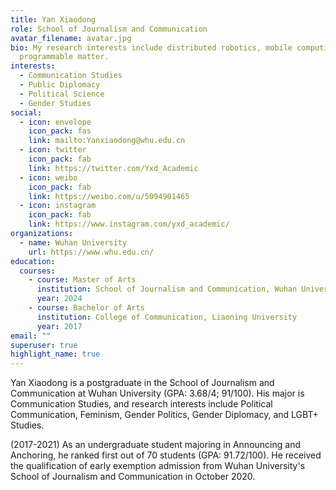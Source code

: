 ```yaml
---
title: Yan Xiaodong
role: School of Journalism and Communication
avatar_filename: avatar.jpg
bio: My research interests include distributed robotics, mobile computing and
  programmable matter.
interests:
  - Communication Studies
  - Public Diplomacy
  - Political Science
  - Gender Studies
social:
  - icon: envelope
    icon_pack: fas
    link: mailto:Yanxiaodong@whu.edu.cn
  - icon: twitter
    icon_pack: fab
    link: https://twitter.com/Yxd_Academic
  - icon: weibo
    icon_pack: fab
    link: https://weibo.com/u/5094901465
  - icon: instagram
    icon_pack: fab
    link: https://www.instagram.com/yxd_academic/
organizations:
  - name: Wuhan University
    url: https://www.whu.edu.cn/
education:
  courses:
    - course: Master of Arts
      institution: School of Journalism and Communication, Wuhan University (-ing)
      year: 2024
    - course: Bachelor of Arts
      institution: College of Communication, Liaoning University
      year: 2017
email: ""
superuser: true
highlight_name: true
---
```

Yan Xiaodong is a postgraduate in the School of Journalism and Communication at Wuhan University (GPA: 3.68/4; 91/100). His major is Communication Studies, and research interests include Political Communication, Feminism, Gender Politics, Gender Diplomacy, and LGBT+ Studies.

(2017-2021) As an undergraduate student majoring in Announcing and Anchoring, he ranked first out of 70 students (GPA: 91.72/100). He received the qualification of early exemption admission from Wuhan University's School of Journalism and Communication in October 2020.
